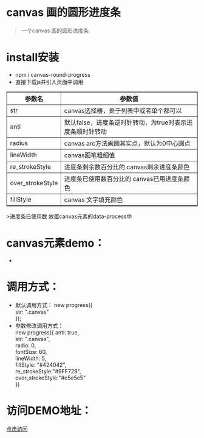 # canvas 画的圆形进度条

>一个canvas 画的圆形进度条

# install安装
 * npm i canvas-round-progress
 * 直接下载js并引入页面中调用
<table border="1">
            <tbody>
                <tr>
                    <th>参数名</th>
                    <th>参数值</th>
                </tr>
                <tr>
                    <td>str</td>
                    <td>canvas选择器，处于列表中或者单个都可以</td>
                </tr>
                <tr>
                    <td>anti</td>
                    <td>默认false，进度条逆时针转动，为true时表示进度条顺时针转动</td>
                </tr>
                <tr>
                    <td>radius</td>
                    <td>canvas arc方法画圆其实点，默认为0中心圆点</td>
                </tr>
                <tr>
                    <td>lineWidth</td>
                    <td>canvas画笔粗细值</td>
                </tr>
                <tr>
                    <td>re_strokeStyle</td>
                    <td>进度条剩余数百分比的 canvas剩余进度条颜色</td>
                </tr>
                <tr>
                    <td>over_strokeStyle</td>
                    <td>进度条已使用数百分比的 canvas已用进度条颜色</td>
                </tr>
                <tr>
                    <td>fillStyle</td>
                    <td>canvas 文字填充颜色</td>
                </tr>
            </tbody>
        </table>
 >进度条已使用数 放置canvas元素的data-process中                                 <br/>


 # canvas元素demo：
 * <canvas class="canvas" data-process="50"></canvas>
                                   <br/>
 # 调用方式：                                                            <br/>
 * 默认调用方式：
                  new progress({                                               <br/>
                                str: ".canvas"                                 <br/>
                              });                                             <br/>
 * 参数修改调用方式：                                                    <br/>
                       new progress({
                                  anti: true,                                         <br/>
                                  str: ".canvas",                                     <br/>
                                  radio: 0,                                           <br/>
                                  fontSize: 60,                                       <br/>
                                  lineWidth: 5,                                       <br/>
                                  fillStyle: "#424042",                               <br/>
                                  re_strokeStyle:"#9FF729",                           <br/>
                                  over_strokeStyle:"#e5e5e5"                          <br/>
                             })

# 访问DEMO地址：
<a href="https://leehf.github.io/canvas-round-progress/" >点击访问</a>
